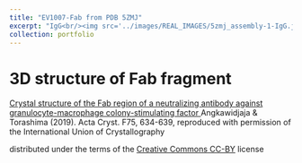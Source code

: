 ```yaml
---
title: "EV1007-Fab from PDB 5ZMJ"
excerpt: "IgG<br/><img src='../images/REAL_IMAGES/5zmj_assembly-1-IgG.jpeg'>"
collection: portfolio
---
```


3D structure of Fab fragment
======
<a href="https://doi.org/10.1107/S2053230X1901238X">Crystal structure of the Fab region of a neutralizing antibody against granulocyte-macrophage colony-stimulating factor </a>Angkawidjaja & Torashima (2019). Acta Cryst. F75, 634-639,  reproduced with permission of the International Union of Crystallography

distributed under the terms of the <a href="https://creativecommons.org/licenses/by/4.0/">Creative Commons CC-BY</a> license 


